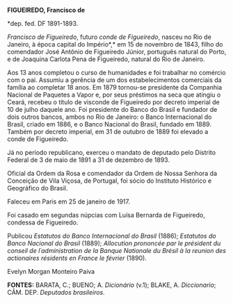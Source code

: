 **FIGUEIREDO, Francisco de**

\*dep. fed. DF 1891-1893.

*Francisco de Figueiredo*, futuro *conde de Figueiredo*, nasceu no Rio
de Janeiro, à época capital do Império*,* em 15 de novembro de 1843,
filho do comendador José Antônio de Figueiredo Júnior, português natural
do Porto, e de Joaquina Carlota Pena de Figueiredo, natural do Rio de
Janeiro.

Aos 13 anos completou o curso de humanidades e foi trabalhar no comércio
com o pai. Assumiu a gerência de um dos estabelecimentos comerciais da
família ao completar 18 anos. Em 1879 tornou-se presidente da Companhia
Nacional de Paquetes a Vapor e, por seus préstimos na seca que atingiu o
Ceará, recebeu o título de visconde de Figueiredo por decreto imperial
de 10 de julho daquele ano. Foi presidente do Banco do Brasil e fundador
de dois outros bancos, ambos no Rio de Janeiro: o Banco Internacional do
Brasil, criado em 1886, e o Banco Nacional do Brasil, fundado em 1889.
Também por decreto imperial, em 31 de outubro de 1889 foi elevado a
conde de Figueiredo.

Já no período republicano, exerceu o mandato de deputado pelo Distrito
Federal de 3 de maio de 1891 a 31 de dezembro de 1893.

Oficial da Ordem da Rosa e comendador da Ordem de Nossa Senhora da
Conceição de Vila Viçosa, de Portugal, foi sócio do Instituto Histórico
e Geográfico do Brasil.

Faleceu em Paris em 25 de janeiro de 1917.

Foi casado em segundas núpcias com Luísa Bernarda de Figueiredo,
condessa de Figueiredo.

Publicou *Estatutos do Banco Internacional do Brasil* (1886); *Estatutos
do Banco Nacional do Brasil* (1889); *Allocution prononcée par le
président du conseil de l´administration de la Banque Nationale du
Brésil à la reunion des actionaires résidents en France le février*
(1890).

Evelyn Morgan Monteiro Paiva

**FONTES:** BARATA, C.; BUENO; A. *Dicionário* (v.1); BLAKE, A.
*Diccionario*; CÂM. DEP. *Deputados brasileiros.*

